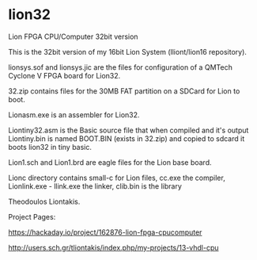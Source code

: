 # lion32
Lion FPGA CPU/Computer 32bit version

This is the 32bit version of my 16bit Lion System (lliont/lion16 repository).

lionsys.sof and lionsys.jic are the files for configuration of a QMTech Cyclone V FPGA board for Lion32.

32.zip contains files for the 30MB FAT partition on a SDCard for Lion to boot.

Lionasm.exe is an assembler for Lion32. 

Liontiny32.asm is the Basic source file that when compiled and it's output Liontiny.bin is named BOOT.BIN (exists in 32.zip) and copied to sdcard it boots lion32 in tiny basic.

Lion1.sch and Lion1.brd are eagle files for the Lion base board.

Lionc directory contains small-c for Lion files, cc.exe the compiler, Lionlink.exe - llink.exe the linker, clib.bin is the library

Theodoulos Liontakis.

Project Pages:

https://hackaday.io/project/162876-lion-fpga-cpucomputer

http://users.sch.gr/tliontakis/index.php/my-projects/13-vhdl-cpu




